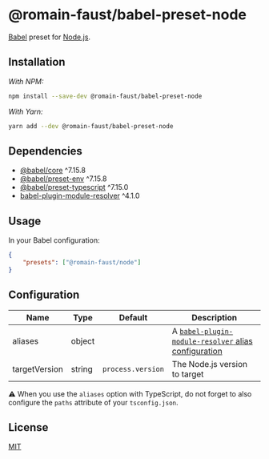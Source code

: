 # @romain-faust/babel-preset-node

[Babel](https://babeljs.io) preset for [Node.js](https://nodejs.org).

## Installation

_With NPM:_

```bash
npm install --save-dev @romain-faust/babel-preset-node
```

_With Yarn:_

```bash
yarn add --dev @romain-faust/babel-preset-node
```

## Dependencies

-   [@babel/core](https://npmjs.org/package/@babel/core) ^7.15.8
-   [@babel/preset-env](https://npmjs.org/package/@babel/preset-env) ^7.15.8
-   [@babel/preset-typescript](https://npmjs.org/package/@babel/preset-typescript) ^7.15.0
-   [babel-plugin-module-resolver](https://npmjs.org/package/babel-plugin-module-resolver) ^4.1.0

## Usage

In your Babel configuration:

<!-- prettier-ignore -->
```json
{
    "presets": ["@romain-faust/node"]
}
```

## Configuration

| Name          | Type   | Default           | Description                                                                                                                               |
| ------------- | ------ | ----------------- | ----------------------------------------------------------------------------------------------------------------------------------------- |
| aliases       | object |                   | A [`babel-plugin-module-resolver` alias configuration](https://github.com/tleunen/babel-plugin-module-resolver/blob/master/DOCS.md#alias) |
| targetVersion | string | `process.version` | The Node.js version to target                                                                                                             |

⚠️ When you use the `aliases` option with TypeScript, do not forget to also configure the `paths` attribute of your `tsconfig.json`.

## License

[MIT](./license.md)

